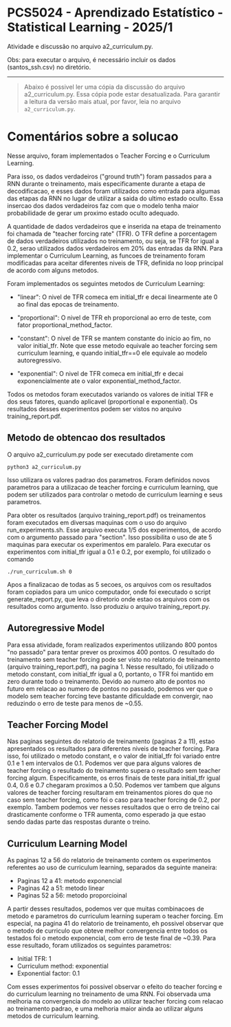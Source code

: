 # PCS5024 - Aprendizado Estatístico - Statistical Learning - 2025/1

Atividade e discussão no arquivo a2_curriculum.py.

Obs: para executar o arquivo, é necessário incluir os dados (santos_ssh.csv) no diretório.

---
> Abaixo é possivel ler uma cópia da discussão do arquivo a2_curriculum.py. Essa cópia pode estar desatualizada. Para garantir a leitura da versão mais atual, por favor, leia no arquivo `a2_curriculum.py`.

# Comentários sobre a solucao

Nesse arquivo, foram implementados o Teacher Forcing e o Curriculum Learning.

Para isso, os dados verdadeiros ("ground truth") foram passados para a RNN durante o treinamento, mais especificamente durante a etapa de decodificacao, e esses dados foram utilizados como entrada para algumas das etapas da RNN no lugar de utilizar a saida do ultimo estado oculto. Essa insercao dos dados verdadeiros faz com que o modelo tenha maior probabilidade de gerar um proximo estado oculto adequado.

A quantidade de dados verdadeiros que e inserida na etapa de treinamento foi chamada de "teacher forcing rate" (TFR). O TFR define a porcentagem de dados verdadeiros utilizados no treinamento, ou seja, se TFR for igual a 0.2, serao utilizados dados verdadeiros em 20% das entradas da RNN. Para implementar o Curriculum Learning, as funcoes de treinamento foram modificadas para aceitar diferentes niveis de TFR, definida no loop principal de acordo com alguns metodos.

Foram implementados os seguintes metodos de Curriculum Learning:

- "linear": O nivel de TFR comeca em initial_tfr e decai linearmente ate 0 ao final das epocas de treinamento.

- "proportional": O nivel de TFR eh proporcional ao erro de teste, com fator proportional_method_factor.

- "constant": O nivel de TFR se mantem constante do inicio ao fim, no valor initial_tfr. Note que esse metodo equivale ao teacher forcing sem curriculum learning, e quando initial_tfr==0 ele equivale ao modelo autoregressivo.

- "exponential": O nivel de TFR comeca em initial_tfr e decai exponencialmente ate o valor exponential_method_factor.

Todos os metodos foram executados variando os valores de initial TFR e dos seus fatores, quando aplicavel (proportional e exponential). Os resultados desses experimentos podem ser vistos no arquivo training_report.pdf.

## Metodo de obtencao dos resultados

O arquivo a2_curriculum.py pode ser executado diretamente com

```
python3 a2_curriculum.py
```

Isso utilizara os valores padrao dos parametros. Foram definidos novos parametros para a utilizacao de teacher forcing e curriculum learning, que podem ser utilizados para controlar o metodo de curriculum learning e seus parametros.

Para obter os resultados (arquivo training_report.pdf) os treinamentos foram executados em diversas maquinas com o uso do arquivo run_experiments.sh. Esse arquivo executa 1/5 dos experimentos, de acordo com o argumento passado para "section". Isso possibilita o uso de ate 5 maquinas para executar os experimentos em paralelo. Para executar os experimentos com initial_tfr igual a 0.1 e 0.2, por exemplo, foi utilizado o comando 

```
./run_curriculum.sh 0 
```

Apos a finalizacao de todas as 5 secoes, os arquivos com os resultados foram copiados para um unico computador, onde foi executado o script generate_report.py, que leva o diretorio onde estao os arquivos com os resultados como argumento. Isso produziu o arquivo training_report.py.


## Autoregressive Model

Para essa atividade, foram realizados experimentos utilizando 800 pontos "no passado" para tentar prever os proximos 400 pontos. O resultado do treinamento sem teacher forcing pode ser visto no relatorio de treinamento (arquivo training_report.pdf), na pagina 1. Nesse resultado, foi utilizado o metodo constant, com initial_tfr igual a 0, portanto, o TFR foi mantido em zero durante todo o treinamento. Devido ao numero alto de pontos no futuro em relacao ao numero de pontos no passado, podemos ver que o modelo sem teacher forcing teve bastante dificuldade em convergir, nao reduzindo o erro de teste para menos de ~0.55.

## Teacher Forcing Model

Nas paginas seguintes do relatorio de treinamento (paginas 2 a 11), estao apresentados os resultados para diferentes niveis de teacher forcing. Para isso, foi utilizado o metodo constant, e o valor de initial_tfr foi variado entre 0.1 e 1 em intervalos de 0.1. Podemos ver que para alguns valores de teacher forcing o resultado do treinamento supera o resultado sem teacher forcing algum. Especificamente, os erros finais de teste para initial_tfr igual 0.4, 0.6 e 0.7 chegaram proximos a 0.50. Podemos ver tambem que alguns valores de teacher forcing resultaram em treinamentos piores do que no caso sem teacher forcing, como foi o caso para teacher forcing de 0.2, por exemplo. Tambem podemos ver nesses resultados que o erro de treino cai drasticamente conforme o TFR aumenta, como esperado ja que estao sendo dadas parte das respostas durante o treino.

## Curriculum Learning Model

As paginas 12 a 56 do relatorio de treinamento contem os experimentos referentes ao uso de curriculum learning, separados da seguinte maneira:

- Paginas 12 a 41: metodo exponencial
- Paginas 42 a 51: metodo linear
- Paginas 52 a 56: metodo proporcioinal

A partir desses resultados, podemos ver que muitas combinacoes de metodo e parametros do curriculum learning superam o teacher forcing. Em especial, na pagina 41 do relatorio de treinamento, eh possivel observar que o metodo de curriculo que obteve melhor convergencia entre todos os testados foi o metodo exponencial, com erro de teste final de ~0.39. Para esse resultado, foram utilizados os seguintes parametros:

- Initial TFR: 1
- Curriculum method: exponential
- Exponential factor: 0.1

Com esses experimentos foi possivel observar o efeito do teacher forcing e do curriculum learning no treinamento de uma RNN. Foi observada uma melhoria na convergencia do modelo ao utilizar teacher forcing com relacao ao treinamento padrao, e uma melhoria maior ainda ao utilizar alguns metodos de curriculum learning.

